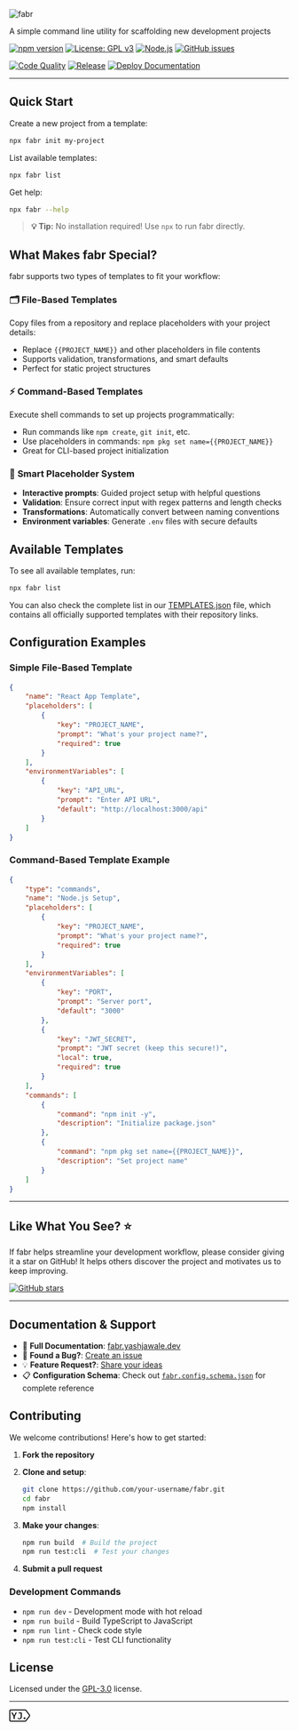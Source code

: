 <div align="">
  <img src="./website/public/favicon.svg" alt="fabr" width="120" height="120">
  
  A simple command line utility for scaffolding new development projects
  
  [![npm version](https://badge.fury.io/js/fabr.svg)](https://www.npmjs.com/package/fabr)
  [![License: GPL v3](https://img.shields.io/badge/License-GPLv3-blue.svg)](https://www.gnu.org/licenses/gpl-3.0)
  [![Node.js](https://img.shields.io/badge/Node.js-18%2B-green)](https://nodejs.org/)
  [![GitHub issues](https://img.shields.io/github/issues/yashjawale/fabr)](https://github.com/yashjawale/fabr/issues)
  
  [![Code Quality](https://github.com/yashjawale/fabr/actions/workflows/code-quality.yml/badge.svg)](https://github.com/yashjawale/fabr/actions/workflows/code-quality.yml)
  [![Release](https://github.com/yashjawale/fabr/actions/workflows/release.yml/badge.svg)](https://github.com/yashjawale/fabr/actions/workflows/release.yml)
  [![Deploy Documentation](https://github.com/yashjawale/fabr/actions/workflows/docs.yml/badge.svg)](https://github.com/yashjawale/fabr/actions/workflows/docs.yml)
  
</div>

---

## Quick Start

Create a new project from a template:

```bash
npx fabr init my-project
```

List available templates:

```bash
npx fabr list
```

Get help:

```bash
npx fabr --help
```

> **💡 Tip:** No installation required! Use `npx` to run fabr directly.

## What Makes fabr Special?

fabr supports two types of templates to fit your workflow:

### 🗂️ **File-Based Templates**

Copy files from a repository and replace placeholders with your project details:

- Replace `{{PROJECT_NAME}}` and other placeholders in file contents
- Supports validation, transformations, and smart defaults
- Perfect for static project structures

### ⚡ **Command-Based Templates**

Execute shell commands to set up projects programmatically:

- Run commands like `npm create`, `git init`, etc.
- Use placeholders in commands: `npm pkg set name={{PROJECT_NAME}}`
- Great for CLI-based project initialization

### 🔧 **Smart Placeholder System**

- **Interactive prompts**: Guided project setup with helpful questions
- **Validation**: Ensure correct input with regex patterns and length checks
- **Transformations**: Automatically convert between naming conventions
- **Environment variables**: Generate `.env` files with secure defaults

## Available Templates

To see all available templates, run:

```bash
npx fabr list
```

You can also check the complete list in our [TEMPLATES.json](./TEMPLATES.json) file, which contains all officially supported templates with their repository links.

## Configuration Examples

### Simple File-Based Template

```json
{
	"name": "React App Template",
	"placeholders": [
		{
			"key": "PROJECT_NAME",
			"prompt": "What's your project name?",
			"required": true
		}
	],
	"environmentVariables": [
		{
			"key": "API_URL",
			"prompt": "Enter API URL",
			"default": "http://localhost:3000/api"
		}
	]
}
```

### Command-Based Template Example

```json
{
	"type": "commands",
	"name": "Node.js Setup",
	"placeholders": [
		{
			"key": "PROJECT_NAME",
			"prompt": "What's your project name?",
			"required": true
		}
	],
	"environmentVariables": [
		{
			"key": "PORT",
			"prompt": "Server port",
			"default": "3000"
		},
		{
			"key": "JWT_SECRET",
			"prompt": "JWT secret (keep this secure!)",
			"local": true,
			"required": true
		}
	],
	"commands": [
		{
			"command": "npm init -y",
			"description": "Initialize package.json"
		},
		{
			"command": "npm pkg set name={{PROJECT_NAME}}",
			"description": "Set project name"
		}
	]
}
```

---

## Like What You See? ⭐

If fabr helps streamline your development workflow, please consider giving it a star on GitHub! It helps others discover the project and motivates us to keep improving.

[![GitHub stars](https://img.shields.io/github/stars/yashjawale/fabr?style=social)](https://github.com/yashjawale/fabr)

---

## Documentation & Support

- 📖 **Full Documentation**: [fabr.yashjawale.dev](https://yashjawale.github.io/fabr)
- 🐛 **Found a Bug?**: [Create an issue](https://github.com/yashjawale/fabr/issues)
- 💡 **Feature Request?**: [Share your ideas](https://github.com/yashjawale/fabr/issues)
- 📋 **Configuration Schema**: Check out [`fabr.config.schema.json`](./fabr.config.schema.json) for complete reference

## Contributing

We welcome contributions! Here's how to get started:

1. **Fork the repository**
2. **Clone and setup**:

   ```bash
   git clone https://github.com/your-username/fabr.git
   cd fabr
   npm install
   ```

3. **Make your changes**:

   ```bash
   npm run build  # Build the project
   npm run test:cli  # Test your changes
   ```

4. **Submit a pull request**

### Development Commands

- `npm run dev` - Development mode with hot reload
- `npm run build` - Build TypeScript to JavaScript
- `npm run lint` - Check code style
- `npm run test:cli` - Test CLI functionality

## License

Licensed under the [GPL-3.0](LICENSE) license.

---

<a href="https://yashjawale.github.io/" target="_blank"><img style="height: 22px;" src="https://raw.githubusercontent.com/yashjawale/.github/main/docs/logo.svg" alt="Yash Jawale"/></a>
